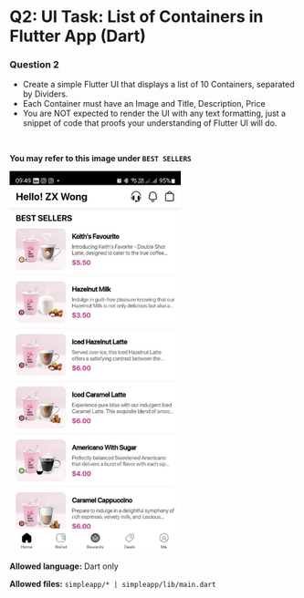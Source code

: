 # Q2: UI Task: List of Containers in Flutter App (Dart)

### Question 2
- Create a simple Flutter UI that displays a list of 10 Containers, separated by Dividers.
- Each Container must have an Image and Title, Description, Price
- You are NOT expected to render the UI with any text formatting, just a snippet of code that proofs your understanding of Flutter UI will do.

</br>

**You may refer to this image under ```BEST SELLERS```**

<img src="../ignore_assets/product_list.jpg" alt="product_list" width="300"/>

</br>

**Allowed language:** Dart only

**Allowed files:** ```simpleapp/* | simpleapp/lib/main.dart```